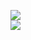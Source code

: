 [![](https://img.shields.io/badge/Made%20With-Github%20Spray-lightgrey.svg?style=for-the-badge&logo=github)](https://github.com/Annihil/github-spray#24054)  
[![](https://i.imgur.com/2DrTn0Z.gif)](https://github.com/Annihil/github-spray)
